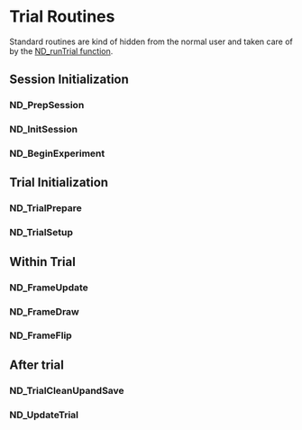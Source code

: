# Trial Routines

Standard routines are kind of hidden from the normal user and taken care of by the [ND_runTrial function](../@pldaps/ND_runTrial.m).


## Session Initialization

### ND_PrepSession

### ND_InitSession

### ND_BeginExperiment

## Trial Initialization

### ND_TrialPrepare

### ND_TrialSetup

## Within Trial

### ND_FrameUpdate

### ND_FrameDraw

### ND_FrameFlip

## After trial

### ND_TrialCleanUpandSave

### ND_UpdateTrial
